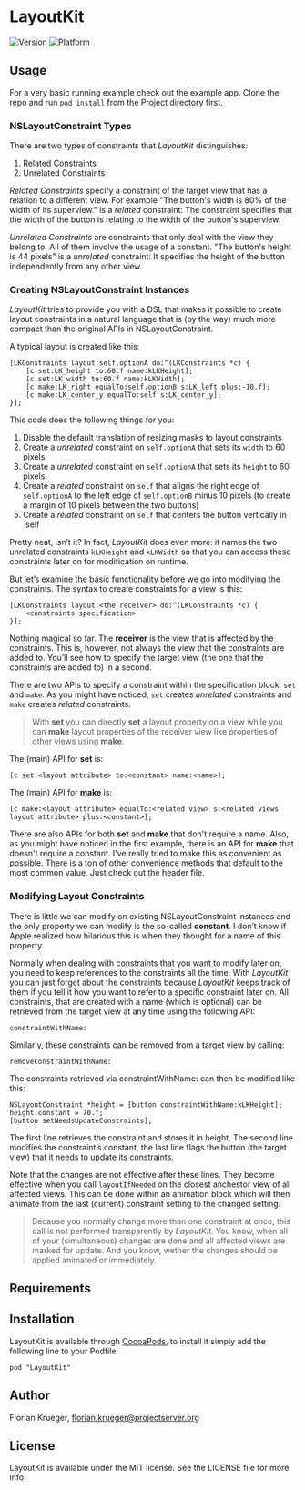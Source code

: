 # LayoutKit

[![Version](http://cocoapod-badges.herokuapp.com/v/LayoutKit/badge.png)](http://cocoadocs.org/docsets/LayoutKit)
[![Platform](http://cocoapod-badges.herokuapp.com/p/LayoutKit/badge.png)](http://cocoadocs.org/docsets/LayoutKit)

## Usage

For a very basic running example check out the example app. Clone the repo and run `pod install` from the Project directory first.

### NSLayoutConstraint Types

There are two types of constraints that *LayoutKit* distinguishes:

1. Related Constraints
2. Unrelated Constraints

*Related Constraints* specify a constraint of the target view that has a relation to a different view. For example "The button's width is 80% of the width of its superview." is a *related* constraint: The constraint specifies that the width of the button is relating to the width of the button's superview.

*Unrelated Constraints* are constraints that only deal with the view they belong to. All of them involve the usage of a constant. "The button's height is 44 pixels" is a *unrelated* constraint: It specifies the height of the button independently from any other view.

### Creating NSLayoutConstraint Instances

*LayoutKit* tries to provide you with a DSL that makes it possible to create layout constraints in a natural language that is (by the way) much more compact than the original APIs in NSLayoutConstraint.

A typical layout is created like this:

    [LKConstraints layout:self.optionA do:^(LKConstraints *c) {
        [c set:LK_height to:60.f name:kLKHeight];
        [c set:LK_width to:60.f name:kLKWidth];
        [c make:LK_right equalTo:self.optionB s:LK_left plus:-10.f];
        [c make:LK_center_y equalTo:self s:LK_center_y];
    }];

This code does the following things for you:

1. Disable the default translation of resizing masks to layout constraints
2. Create a *unrelated* constraint on `self.optionA` that sets its `width` to 60 pixels
3. Create a *unrelated* constraint on `self.optionA` that sets its `height` to 60 pixels
4. Create a *related* constraint on `self` that aligns the right edge of `self.optionA` to the left edge of `self.optionB` minus 10 pixels (to create a margin of 10 pixels between the two buttons)
5. Create a *related* constraint on `self` that centers the button vertically in `self

Pretty neat, isn’t it? In fact, *LayoutKit* does even more: it names the two unrelated constraints `kLKHeight` and `kLKWidth` so that you can access these constraints later on for modification on runtime.

But let’s examine the basic functionality before we go into modifying the constraints. The syntax to create constraints for a view is this:

    [LKConstraints layout:<the receiver> do:^(LKConstraints *c) {
        <constraints specification>
    }];

Nothing magical so far. The **receiver** is the view that is affected by the constraints. This is, however, not always the view that the constraints are added to. You’ll see how to specify the target view (the one that the constraints are added to) in a second.

There are two APIs to specify a constraint within the specification block: `set` and `make`. As you might have noticed, `set` creates *unrelated* constraints and `make` creates *related* constraints.

> With **set** you can directly **set** a layout property on a view while you can **make** layout properties of the receiver view like properties of other views using **make**.

The (main) API for **set** is:

    [c set:<layout attribute> to:<constant> name:<name>];

The (main) API for **make** is:

    [c make:<layout attribute> equalTo:<related view> s:<related views layout attribute> plus:<constant>];

There are also APIs for both **set** and **make** that don't require a name. Also, as you might have noticed in the first example, there is an API for **make** that doesn't require a constant. I've really tried to make this as convenient as possible. There is a ton of other convenience methods that default to the most common value. Just check out the header file.

### Modifying Layout Constraints

There is little we can modify on existing NSLayoutConstraint instances and the only property we can modify is the so-called **constant**. I don’t know if Apple realized how hilarious this is when they thought for a name of this property.

Normally when dealing with constraints that you want to modify later on, you need to keep references to the constraints all the time. With *LayoutKit* you can just forget about the constraints because *LayoutKit* keeps track of them if you tell it how you want to refer to a specific constraint later on. All constraints, that are created with a name (which is optional) can be retrieved from the target view at any time using the following API:

	constraintWithName:
	
Similarly, these constraints can be removed from a target view by calling:

	removeConstraintWithName:
	
The constraints retrieved via constraintWithName: can then be modified like this:

	NSLayoutConstraint *height = [button constraintWithName:kLKHeight];
    height.constant = 70.f;
    [button setNeedsUpdateConstraints];
    
The first line retrieves the constraint and stores it in height. The second line modifies the constraint’s constant, the last line flags the button (the target view) that it needs to update its constraints.

Note that the changes are not effective after these lines. They become effective when you call `layoutIfNeeded` on the closest anchestor view of all affected views. This can be done within an animation block which will then animate from the last (current) constraint setting to the changed setting.

> Because you normally change more than one constraint at once, this call is not performed transparently by *LayoutKit*. You know, when all of your (simultaneous) changes are done and all affected views are marked for update. And you know, wether the changes should be applied animated or immediately.

## Requirements

## Installation

LayoutKit is available through [CocoaPods](http://cocoapods.org), to install
it simply add the following line to your Podfile:

    pod "LayoutKit"

## Author

Florian Krueger, florian.krueger@projectserver.org

## License

LayoutKit is available under the MIT license. See the LICENSE file for more info.

